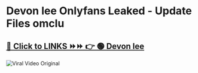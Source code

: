 
 # Devon lee Onlyfans Leaked - Update Files omclu

## <h2><a href="https://clipsfans.com/Devon_lee&ref=git">🔗 Click to LINKS ⏩⏩ 👉 🟢 Devon lee </a></h2>

<a href="https://clipsfans.com/Devon_lee&ref=git" rel="nofollow" data-target="animated-image.originalLink"><img src="https://i.ibb.co.com/xMMVF88/686577567.gif" alt="Viral Video Original" style="max-width: 100%; display: inline-block;" data-target="animated-image.originalImage"></a>

